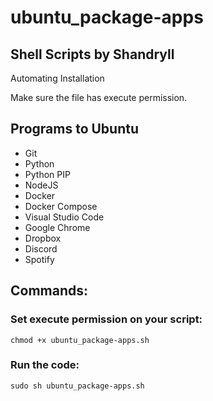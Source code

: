# ubuntu_package-apps

## Shell Scripts by Shandryll

Automating Installation

Make sure the file has execute permission.

## Programs to Ubuntu
* Git
* Python
* Python PIP
* NodeJS
* Docker
* Docker Compose
* Visual Studio Code
* Google Chrome
* Dropbox
* Discord
* Spotify

## Commands:

### Set execute permission on your script:
```
chmod +x ubuntu_package-apps.sh
```

### Run the code:
```
sudo sh ubuntu_package-apps.sh
```

